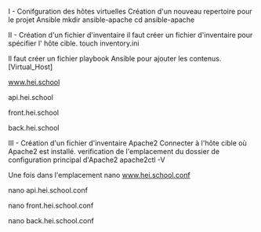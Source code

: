 I - Conifguration des hôtes virtuelles 
Création d'un nouveau repertoire pour le projet Ansible
mkdir ansible-apache
cd ansible-apache

II - Création d'un fichier d'inventaire 
il faut créer un fichier d'inventaire pour spécifier l' hôte cible.
touch inventory.ini

Il faut créer un fichier playbook Ansible pour ajouter les contenus.
[Virtual_Host]

www.hei.school

api.hei.school

front.hei.school

back.hei.school


III - Création d'un fichier d'inventaire Apache2
Connecter à l'hôte cible où Apache2 est installé.
verification de l'emplacement du dossier de configuration principal d'Apache2
 apache2ctl -V
 
 Une fois dans l'emplacement
 nano www.hei.school.conf

nano api.hei.school.conf

nano front.hei.school.conf

nano back.hei.school.conf

